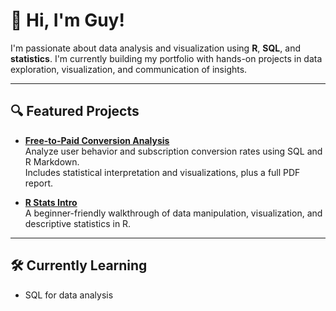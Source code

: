# 👋 Hi, I'm Guy!

I'm passionate about data analysis and visualization using **R**, **SQL**, and **statistics**. I'm currently building my portfolio with hands-on projects in data exploration, visualization, and communication of insights.

---

## 🔍 Featured Projects

- [**Free-to-Paid Conversion Analysis**](https://github.com/guymor0/calculating-free-to-paid-conversion-rate-sql)  
  Analyze user behavior and subscription conversion rates using SQL and R Markdown.  
  Includes statistical interpretation and visualizations, plus a full PDF report.

- [**R Stats Intro**](https://github.com/guymor0/R_stats_intro)  
  A beginner-friendly walkthrough of data manipulation, visualization, and descriptive statistics in R.

---

## 🛠️ Currently Learning

- SQL for data analysis
